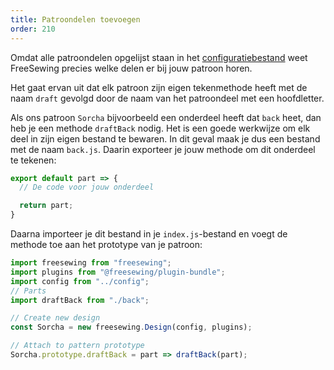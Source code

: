 ```yaml
---
title: Patroondelen toevoegen
order: 210
---
```


Omdat alle patroondelen opgelijst staan in het [configuratiebestand](/en/docs/developer/config) weet FreeSewing precies welke delen er bij jouw patroon horen.

Het gaat ervan uit dat elk patroon zijn eigen tekenmethode heeft met de naam `draft` gevolgd door de naam van het patroondeel met een hoofdletter.

Als ons patroon `Sorcha` bijvoorbeeld een onderdeel heeft dat `back` heet, dan heb je een methode `draftBack` nodig. Het is een goede werkwijze om elk deel in zijn eigen bestand te bewaren. In dit geval maak je dus een bestand met de naam `back.js`. Daarin exporteer je jouw methode om dit onderdeel te tekenen:

```js
export default part => {
  // De code voor jouw onderdeel

  return part;
}
```

Daarna importeer je dit bestand in je `index.js`-bestand en voegt de methode toe aan het prototype van je patroon:

```js
import freesewing from "freesewing";
import plugins from "@freesewing/plugin-bundle";
import config from "../config";
// Parts
import draftBack from "./back";

// Create new design
const Sorcha = new freesewing.Design(config, plugins);

// Attach to pattern prototype
Sorcha.prototype.draftBack = part => draftBack(part);
```
